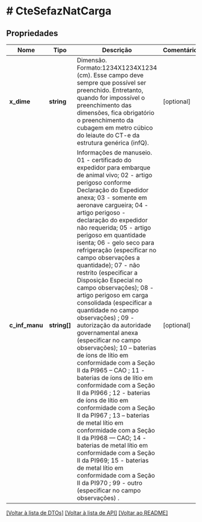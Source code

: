 # # CteSefazNatCarga

## Propriedades

Nome | Tipo | Descrição | Comentários
------------ | ------------- | ------------- | -------------
**x_dime** | **string** | Dimensão.  Formato:1234X1234X1234 (cm). Esse campo deve sempre que possível ser preenchido. Entretanto, quando for impossível o preenchimento das dimensões, fica obrigatório o preenchimento da cubagem em metro cúbico do leiaute do CT-e da estrutura genérica (infQ). | [optional]
**c_inf_manu** | **string[]** | Informações de manuseio.  01 - certificado do expedidor para embarque de animal vivo;    02 - artigo perigoso conforme Declaração do Expedidor anexa;    03 - somente em aeronave cargueira;     04 - artigo perigoso - declaração do expedidor não requerida;     05 - artigo perigoso em quantidade isenta;    06 - gelo seco para refrigeração (especificar no campo observações a quantidade);     07 - não restrito (especificar a Disposição Especial no campo observações);    08 - artigo perigoso em carga consolidada (especificar a quantidade no campo observações)  ;  09 - autorização da autoridade governamental anexa (especificar no campo observações);     10 – baterias de íons de lítio em conformidade com a Seção II da PI965 – CAO  ;   11 - baterias de íons de lítio em conformidade com a Seção II da PI966  ;   12 - baterias de íons de lítio em conformidade com a Seção II da PI967  ;   13 – baterias de metal lítio em conformidade com a Seção II da PI968 — CAO;     14 - baterias de metal lítio em conformidade com a Seção II da PI969;     15 - baterias de metal lítio em conformidade com a Seção II da PI970  ;   99 - outro (especificar no campo observações)  . | [optional]

[[Voltar à lista de DTOs]](../../README.md#models) [[Voltar à lista de API]](../../README.md#endpoints) [[Voltar ao README]](../../README.md)

